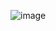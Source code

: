 ![image](https://user-images.githubusercontent.com/34389545/87248101-1e51e280-c41d-11ea-8643-5e3436ed42d2.png)
